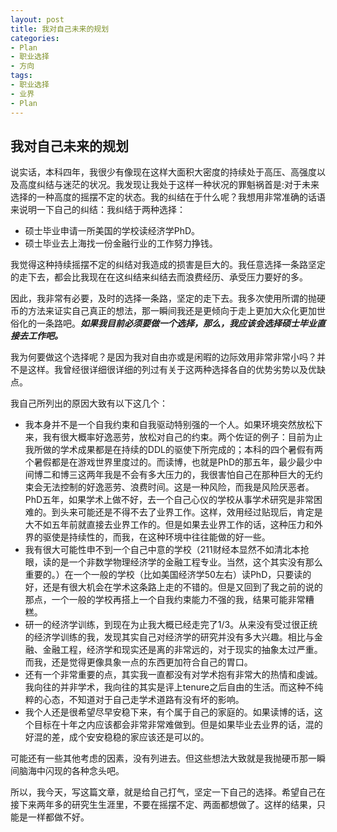```yaml
---
layout: post
title: 我对自己未来的规划
categories:
- Plan
- 职业选择
- 方向
tags:
- 职业选择
- 业界
- Plan
---
```


## 我对自己未来的规划

说实话，本科四年，我很少有像现在这样大面积大密度的持续处于高压、高强度以及高度纠结与迷茫的状况。我发现让我处于这样一种状况的罪魁祸首是:对于未来选择的一种高度的摇摆不定的状态。我的纠结在于什么呢？我想用非常准确的话语来说明一下自己的纠结：我纠结于两种选择：

* 硕士毕业申请一所美国的学校读经济学PhD。
* 硕士毕业去上海找一份金融行业的工作努力挣钱。

我觉得这种持续摇摆不定的纠结对我造成的损害是巨大的。我任意选择一条路坚定的走下去，都会比我现在在这纠结来纠结去而浪费经历、承受压力要好的多。

因此，我非常有必要，及时的选择一条路，坚定的走下去。我多次使用所谓的抛硬币的方法来证实自己真正的想法，那一瞬间我还是更倾向于走上更加大众化更加世俗化的一条路吧。***如果我目前必须要做一个选择，那么，我应该会选择硕士毕业直接去工作吧。***

我为何要做这个选择呢？是因为我对自由亦或是闲暇的边际效用非常非常小吗？并不是这样。我曾经很详细很详细的列过有关于这两种选择各自的优势劣势以及优缺点。

我自己所列出的原因大致有以下这几个：

* 我本身并不是一个自我约束和自我驱动特别强的一个人。如果环境突然放松下来，我有很大概率好逸恶劳，放松对自己的约束。两个佐证的例子：目前为止我所做的学术成果都是在持续的DDL的驱使下所完成的；本科的四个暑假有两个暑假都是在游戏世界里度过的。而读博，也就是PhD的那五年，最少最少中间博二和博三这两年我是不会有多大压力的，我很害怕自己在那种巨大的无约束会无法控制的好逸恶劳、浪费时间。这是一种风险，而我是风险厌恶者。PhD五年，如果学术上做不好，去一个自己心仪的学校从事学术研究是非常困难的。到头来可能还是不得不去了业界工作。这样，效用经过贴现后，肯定是大不如五年前就直接去业界工作的。但是如果去业界工作的话，这种压力和外界的驱使是持续性的，而我，在这种环境中往往能做的好一些。
* 我有很大可能性申不到一个自己中意的学校（211财经本显然不如清北本抢眼，读的是一个非数学物理经济学的金融工程专业。当然，这个其实没有那么重要的。）在一个一般的学校（比如美国经济学50左右）读PhD，只要读的好，还是有很大机会在学术这条路上走的不错的。但是又回到了我之前的说的那点，一个一般的学校再搭上一个自我约束能力不强的我，结果可能非常糟糕。
* 研一的经济学训练，到现在为止我大概已经走完了1/3。从来没有受过很正统的经济学训练的我，发现其实自己对经济学的研究并没有多大兴趣。相比与金融、金融工程，经济学和现实还是离的非常远的，对于现实的抽象太过严重。而我，还是觉得更像具象一点的东西更加符合自己的胃口。
* 还有一个非常重要的点，其实我一直都没有对学术抱有非常大的热情和虔诚。我向往的并非学术，我向往的其实是评上tenure之后自由的生活。而这种不纯粹的心态，不知道对于自己走学术道路有没有坏的影响。
* 我个人还是很希望尽早安稳下来，有个属于自己的家庭的。如果读博的话，这个目标在十年之内应该都会非常非常难做到。但是如果毕业去业界的话，混的好混的差，成个安安稳稳的家应该还是可以的。

可能还有一些其他考虑的因素，没有列进去。但这些想法大致就是我抛硬币那一瞬间脑海中闪现的各种念头吧。

所以，我今天，写这篇文章，就是给自己打气，坚定一下自己的选择。希望自己在接下来两年多的研究生生涯里，不要在摇摆不定、两面都想做了。这样的结果，只能是一样都做不好。

